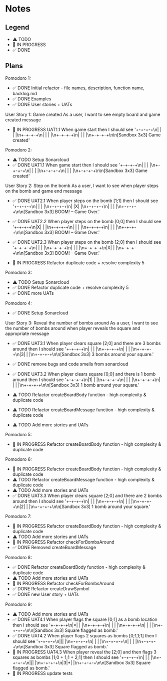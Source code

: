 # Notes

## Legend

- ⚠ TODO
- 🚧 IN PROGRESS
- ✅ DONE

## Plans

Pomodoro 1:

- ✅ DONE Initial refactor - file names, description, function name, backlog.md
- ✅ DONE Examples
- ✅ DONE User stories + UATs

User Story 1: Game created
As a user, I want to see empty board and game created message

- 🚧 IN PROGRESS UAT1.1 When game start then I should see '+-+-+-+\n| | | |\n+-+-+-+\n| | | |\n+-+-+-+\n| | | |\n+-+-+-+\n\n[Sandbox 3x3] Game created'

Pomodoro 2:

- ⚠ TODO Setup Sonarcloud
- ✅ DONE UAT1.1 When game start then I should see '+-+-+-+\n| | | |\n+-+-+-+\n| | | |\n+-+-+-+\n| | | |\n+-+-+-+\n\n[Sandbox 3x3] Game created'

User Story 2: Step on the bomb
As a user, I want to see when player steps on the bomb and game end message

- ✅ DONE UAT2.1 When player steps on the bomb [1;1] then I should see '+-+-+-+\n| | | |\n+-+-+-+\n| |X| |\n+-+-+-+\n| | | |\n+-+-+-+\n\n[Sandbox 3x3] BOOM! – Game Over.'

- ✅ DONE UAT2.2 When player steps on the bomb [0;0] then I should see '+-+-+-+\n|X| | |\n+-+-+-+\n| | | |\n+-+-+-+\n| | | |\n+-+-+-+\n\n[Sandbox 3x3] BOOM! – Game Over.'

- ✅ DONE UAT2.3 When player steps on the bomb [2;0] then I should see '+-+-+-+\n| | | |\n+-+-+-+\n| | | |\n+-+-+-+\n|X| | |\n+-+-+-+\n\n[Sandbox 3x3] BOOM! – Game Over.'

- 🚧 IN PROGRESS Refactor duplicate code + resolve complexity 5

Pomodoro 3:

- ⚠ TODO Setup Sonarcloud
- ✅ DONE Refactor duplicate code + resolve complexity 5
- ✅ DONE more UATs

Pomodoro 4:

- ✅ DONE Setup Sonarcloud

User Story 3: Reveal the number of bombs around
As a user, I want to see the number of bombs around when player reveals the square and appropriate message

- ✅ DONE UAT3.1 When player clears square [2;0] and there are 3 bombs around then I should see '+-+-+-+\n| | | |\n+-+-+-+\n| | | |\n+-+-+-+\n|3| | |\n+-+-+-+\n\n[Sandbox 3x3] 3 bombs around your square.'
- ✅ DONE remove bugs and code smells from sonarcloud

- ✅ DONE UAT3.2 When player clears square [0;0] and there is 1 bomb around then I should see '+-+-+-+\n|1| | |\n+-+-+-+\n| | | |\n+-+-+-+\n| | | |\n+-+-+-+\n\n[Sandbox 3x3] 1 bomb around your square.'

- ⚠ TODO Refactor createBoardBody function - high complexity & duplicate code
- ⚠ TODO Refactor createBoardMessage function - high complexity & duplicate code
- ⚠ TODO Add more stories and UATs

Pomodoro 5:

- 🚧 IN PROGRESS Refactor createBoardBody function - high complexity & duplicate code

Pomodoro 6:

- 🚧 IN PROGRESS Refactor createBoardBody function - high complexity & duplicate code
- ⚠ TODO Refactor createBoardMessage function - high complexity & duplicate code
- ⚠ TODO Add more stories and UATs
- ✅ DONE UAT3.3 When player clears square [2;0] and there are 2 bombs around then I should see '+-+-+-+\n| | | |\n+-+-+-+\n| | | |\n+-+-+-+\n|2| | |\n+-+-+-+\n\n[Sandbox 3x3] 1 bomb around your square.'

Pomodoro 7:

- 🚧 IN PROGRESS Refactor createBoardBody function - high complexity & duplicate code
- ⚠ TODO Add more stories and UATs
- 🚧 IN PROGRESS Refactor checkForBombsAround
- ✅ DONE Removed createBoardMessage

Pomodoro 8:

- ✅ DONE Refactor createBoardBody function - high complexity & duplicate code
- ⚠ TODO Add more stories and UATs
- 🚧 IN PROGRESS Refactor checkForBombsAround
- ✅ DONE Refactor createDrawSymbol
- ✅ DONE new User story + UATs

Pomodoro 9:

- ⚠ TODO Add more stories and UATs
- ✅ DONE UAT4.1 When player flags the square [0;1] as a bomb location then I should see '+-+-+-+\n|\*| | |\n+-+-+-+\n| | | |\n+-+-+-+\n| | | |\n+-+-+-+\n\n[Sandbox 3x3] Square flagged as bomb.'
- ✅ DONE UAT4.2 When player flags 2 squares as bombs [0;1,1;1] then I should see '+-+-+-+\n|_|_| |\n+-+-+-+\n| | | |\n+-+-+-+\n| | | |\n+-+-+-+\n\n[Sandbox 3x3] Square flagged as bomb.'
- 🚧 IN PROGRESS UAT4.3 When player reveal the [2;0] and then flags 3 squares as bombs [1;0 + 1;1 + 2;1] then I should see '+-+-+-+\n| | | |\n+-+-+-+\n|_|_| |\n+-+-+-+\n|3|\*| |\n+-+-+-+\n\n[Sandbox 3x3] Square flagged as bomb.'
- 🚧 IN PROGRESS update tests
